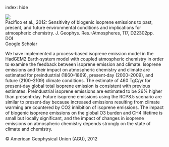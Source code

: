 index: hide

<div class="Citation">
    <div class="Citation-thumb CitationThumb-linked"  data-href="https://doi.org/10.1029/2012jd018276">
      <img src="https://static.claimspace.cloud/climate-study-static/refs/thumbs/11/Pacifico_et_al_2012-thumb.png" />
    </div>

  <div class="Citation-body">
    <div class="Citation-text">Pacifico et al., 2012: Sensitivity of biogenic isoprene emissions to past, present, and future environmental conditions and implications for atmospheric chemistry. <span class="Article-journal">J. Geophys. Res.-Atmospheres, </span><span class="Article-volume">117, </span>D22302pp.</div>
    <div class="Citation-links">
      <div class="CitationLink" data-href="https://doi.org/10.1029/2012jd018276">
        <div class="CitationLink-icon CitationLink-Doi"></div>
        <div class="CitationLink-text">DOI</div>
      </div>
      <div class="CitationLink" data-href="https://scholar.google.com/scholar?q=10.1029/2012jd018276">
        <div class="CitationLink-icon CitationLink-Scholar"></div>
        <div class="CitationLink-text">Google Scholar</div>
      </div>
    </div>
  </div>
</div>

We have implemented a process‐based isoprene emission model in the HadGEM2 Earth‐system model with coupled atmospheric chemistry in order to examine the feedback between isoprene emission and climate. Isoprene emissions and their impact on atmospheric chemistry and climate are estimated for preindustrial (1860–1869), present‐day (2000–2009), and future (2100–2109) climate conditions. The estimate of 460 TgC/yr for present‐day global total isoprene emission is consistent with previous estimates. Preindustrial isoprene emissions are estimated to be 26% higher than present‐day. Future isoprene emissions using the RCP8.5 scenario are similar to present‐day because increased emissions resulting from climate warming are countered by CO2 inhibition of isoprene emissions. The impact of biogenic isoprene emissions on the global O3 burden and CH4 lifetime is small but locally significant, and the impact of changes in isoprene emissions on atmospheric chemistry depends strongly on the state of climate and chemistry.

<div class="Citation-copy">
&copy; American Geophysical Union (AGU), 2012
</div>